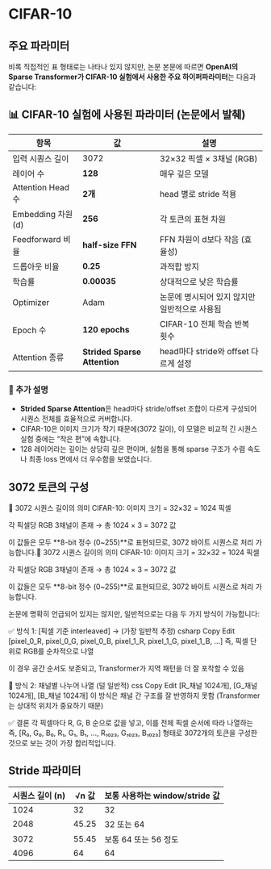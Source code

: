 # CIFAR-10

## 주요 파라미터
비록 직접적인 표 형태로는 나타나 있지 않지만, 논문 본문에 따르면 **OpenAI의 Sparse Transformer가 CIFAR-10 실험에서 사용한 주요 하이퍼파라미터**는 다음과 같습니다:


## 📊 CIFAR-10 실험에 사용된 파라미터 (논문에서 발췌)

| 항목               | 값                            | 설명                           |
| ---------------- | ---------------------------- | ---------------------------- |
| 입력 시퀀스 길이        | 3072                         | 32×32 픽셀 × 3채널 (RGB)         |
| 레이어 수            | **128**                      | 매우 깊은 모델                     |
| Attention Head 수 | **2개**                       | head 별로 stride 적용            |
| Embedding 차원 (d) | **256**                      | 각 토큰의 표현 차원                  |
| Feedforward 비율   | **half-size FFN**            | FFN 차원이 d보다 작음 (효율성)         |
| 드롭아웃 비율          | **0.25**                     | 과적합 방지                       |
| 학습률              | **0.00035**                  | 상대적으로 낮은 학습률                 |
| Optimizer        | Adam                         | 논문에 명시되어 있지 않지만 일반적으로 사용됨    |
| Epoch 수          | **120 epochs**               | CIFAR-10 전체 학습 반복 횟수         |
| Attention 종류     | **Strided Sparse Attention** | head마다 stride와 offset 다르게 설정 |


### 🧠 추가 설명

* **Strided Sparse Attention**은 head마다 stride/offset 조합이 다르게 구성되어 시퀀스 전체를 효율적으로 커버합니다.
* CIFAR-10은 이미지 크기가 작기 때문에(3072 길이), 이 모델은 비교적 긴 시퀀스 실험 중에는 “작은 편”에 속합니다.
* 128 레이어라는 깊이는 상당히 깊은 편이며, 실험을 통해 sparse 구조가 수렴 속도나 최종 loss 면에서 더 우수함을 보였습니다.



## 3072 토큰의 구성

🔢 3072 시퀀스 길이의 의미
CIFAR-10: 이미지 크기 = 32×32 = 1024 픽셀

각 픽셀당 RGB 3채널이 존재 → 총 1024 × 3 = 3072 값

이 값들은 모두 **8-bit 정수 (0~255)**로 표현되므로, 3072 바이트 시퀀스로 처리 가능합니다.🔢 3072 시퀀스 길이의 의미
CIFAR-10: 이미지 크기 = 32×32 = 1024 픽셀

각 픽셀당 RGB 3채널이 존재 → 총 1024 × 3 = 3072 값

이 값들은 모두 **8-bit 정수 (0~255)**로 표현되므로, 3072 바이트 시퀀스로 처리 가능합니다.


논문에 명확히 언급되어 있지는 않지만, 일반적으로는 다음 두 가지 방식이 가능합니다:

✅ 방식 1: [픽셀 기준 interleaved] → (가장 일반적 추정)
csharp
Copy
Edit
[pixel_0_R, pixel_0_G, pixel_0_B, pixel_1_R, pixel_1_G, pixel_1_B, ...]
즉, 픽셀 단위로 RGB를 순차적으로 나열

이 경우 공간 순서도 보존되고, Transformer가 지역 패턴을 더 잘 포착할 수 있음

🚫 방식 2: 채널별 나누어 나열 (덜 일반적)
css
Copy
Edit
[R_채널 1024개], [G_채널 1024개], [B_채널 1024개]
이 방식은 채널 간 구조를 잘 반영하지 못함 (Transformer는 상대적 위치가 중요하기 때문)

✅ 결론
각 픽셀마다 R, G, B 순으로 값을 넣고, 이를 전체 픽셀 순서에 따라 나열하는
즉,
[R₀, G₀, B₀, R₁, G₁, B₁, ..., R₁₀₂₃, G₁₀₂₃, B₁₀₂₃]
형태로 3072개의 토큰을 구성한 것으로 보는 것이 가장 합리적입니다.

## Stride 파라미터

| 시퀀스 길이 (n) | √n 값       | 보통 사용하는 window/stride 값 |
| ---------- | ---------- | ----------------------- |
| 1024       | 32         | 32                      |
| 2048       | 45.25      | 32 또는 64               |
| 3072       | 55.45      | 보통 64 또는 56 정도       |
| 4096       | 64         | 64                      |
